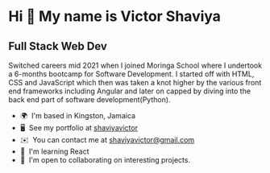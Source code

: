 Hi 👋 My name is Victor Shaviya
===============================

Full Stack Web Dev
------------------

Switched careers mid 2021 when I joined Moringa School where I undertook a 6-months bootcamp for Software Development. I started off with HTML, CSS and JavaScript which then was taken a knot higher by the various front end frameworks including Angular and later on capped by diving into the back end part of software development(Python).

*   🌍  I'm based in Kingston, Jamaica
*   🖥️  See my portfolio at [shaviyavictor](http://shaviyavictor.github.io/shaviya/)
*   ✉️  You can contact me at [shaviyavictor@gmail.com](mailto:shaviyavictor@gmail.com)
*   🧠  I'm learning React
*   🤝  I'm open to collaborating on interesting projects.

